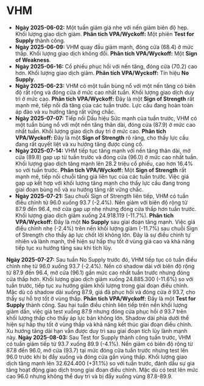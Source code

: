 # VHM

- **Ngày 2025-06-02:** Một tuần giảm giá nhẹ với nến giảm biên độ hẹp. Khối lượng giao dịch giảm. **Phân tích VPA/Wyckoff:** Một phiên **Test for Supply** thành công.
- **Ngày 2025-06-09:** VHM quay đầu giảm mạnh, đóng cửa (68.4) ở mức thấp. Khối lượng giao dịch không đổi. **Phân tích VPA/Wyckoff:** Một **Sign of Weakness**.
- **Ngày 2025-06-16:** Cổ phiếu phục hồi với nến tăng, đóng cửa (70.2) cao hơn. Khối lượng giao dịch giảm. **Phân tích VPA/Wyckoff:** Tín hiệu **No Supply**.
- **Ngày 2025-06-23:** VHM có một tuần bùng nổ với một nến tăng có biên độ rất rộng và đóng cửa ở mức cao nhất tuần. Khối lượng giao dịch duy trì ở mức cao. **Phân tích VPA/Wyckoff:** Đây là một **Sign of Strength** rất mạnh mẽ, tiếp nối đà tăng của các tuần trước. Lực cầu đang hoàn toàn áp đảo và xu hướng tăng rất vững chắc.
- **Ngày 2025-07-07:** Tiếp nối Dấu hiệu Sức mạnh của tuần trước, VHM có một tuần bùng nổ với một nến tăng thân dài, đóng cửa (87.9) ở mức cao nhất tuần. Khối lượng giao dịch duy trì ở mức cao. **Phân tích VPA/Wyckoff:** Đây là một **Sign of Strength** rõ ràng, cho thấy lực cầu đang rất quyết liệt và xu hướng tăng được củng cố.
- **Ngày 2025-07-14:** VHM tiếp tục tăng mạnh với nến tăng thân dài, mở cửa (89.8) gap up từ tuần trước và đóng cửa (96.0) ở mức cao nhất tuần. Khối lượng giao dịch tăng mạnh lên 28.2 triệu cổ phiếu, cao hơn 16.4% so với tuần trước. **Phân tích VPA/Wyckoff:** Một **Sign of Strength** rất mạnh mẽ, tiếp nối chuỗi tăng giá liên tục của các tuần trước. Việc giá gap up kết hợp với khối lượng tăng mạnh cho thấy lực cầu đang trong giai đoạn bùng nổ và xu hướng tăng rất vững chắc.
- **Ngày 2025-07-21:** Sau chuỗi Sign of Strength liên tiếp, VHM có tuần điều chỉnh từ 96.0 xuống 93.7 (-2.4%). Nến giảm với biên độ rộng từ 87.9 đến 96.4, mở cửa gap up nhẹ nhưng đóng cửa thấp hơn tuần trước. Khối lượng giao dịch giảm xuống 24.918.119 (-11.7%). **Phân tích VPA/Wyckoff:** Đây là một **No Supply** sau giai đoạn tăng mạnh. Việc giá điều chỉnh nhẹ (-2.4%) trên nền khối lượng giảm (-11.7%) sau chuỗi Sign of Strength cho thấy áp lực chốt lời không lớn. Đây là sự điều chỉnh tự nhiên và lành mạnh, thể hiện sự hấp thụ tốt ở vùng giá cao và khả năng tiếp tục xu hướng tăng sau khi tích lũy.


**Ngày 2025-07-27:** Sau tuần No Supply trước đó, VHM tiếp tục có tuần điều chỉnh nhẹ từ 96.0 xuống 93.7 (-2.4%). Nến có shadow dài với biên độ rộng từ 87.9 đến 96.4, mở cửa (96.1) gần mức cao nhất tuần trước nhưng đóng cửa thấp hơn. Khối lượng giao dịch giảm xuống 24.885.300 (-11.6%) so với tuần trước, tiếp tục xu hướng giảm khối lượng trong giai đoạn điều chỉnh. Mặc dù có shadow dài xuống 87.9, giá đã phục hồi và đóng cửa ở 93.7, cho thấy sự hỗ trợ tốt ở vùng thấp. **Phân tích VPA/Wyckoff:** Đây là một **Test for Supply** thành công. Sau hai tuần điều chỉnh liên tiếp trên nền khối lượng giảm dần, việc giá test xuống 87.9 nhưng đóng cửa phục hồi ở 93.7 trên khối lượng thấp cho thấy áp lực bán không lớn. Shadow dài phía dưới thể hiện sự hấp thụ tốt ở vùng thấp và khả năng kết thúc giai đoạn điều chỉnh. Xu hướng tăng dài hạn vẫn được duy trì sau giai đoạn tích lũy lành mạnh này.
**Ngày 2025-08-03:** Sau Test for Supply thành công tuần trước, VHM có tuần giảm tiếp từ 93.7 xuống 89.9 (-4.1%). Nến giảm có biên độ rộng từ 87.8 đến 96.0, mở cửa (93.7) tại mức đóng cửa tuần trước nhưng test lên 96.0 trước khi bị đẩy xuống và đóng cửa gần vùng thấp. Khối lượng giao dịch tăng mạnh lên 32.624.400 (+31.1%) so với tuần trước, đánh dấu sự gia tăng hoạt động giao dịch trong giai đoạn điều chỉnh. Mặc dù có test lên mức cao 96.0 nhưng không thể duy trì và bị đẩy xuống vùng 87.8-89.9.
